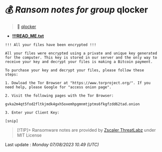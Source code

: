# 💰 _Ransom notes for group_ qlocker
> 🔗 [qlocker](group/qlocker)
* **[!!!READ_ME.txt](https://ransomware.live/ransomware_notes/qlocker/!!!READ_ME.txt)**

```
!!! All your files have been encrypted !!!

All your files were encrypted using a private and unique key generated for the computer. This key is stored in our server and the only way to receive your key and decrypt your files is making a Bitcoin payment.

To purchase your key and decrypt your files, please follow these steps:

1. Dowload the Tor Browser at "https://www.torproject.org/". If you need help, please Google for "access onion page".

2. Visit the following pages with the Tor Browser:

gvka2m4qt5fod2fltkjmdk4gxh5oxemhpgmnmtjptms6fkgfzdd62tad.onion

3. Enter your Client Key:

[snip]

```


> [!TIP]> Ransomware notes are provided by [Zscaler ThreatLabz](https://github.com/threatlabz/ransomware_notes) under MIT License
> 




Last update : _Monday 07/08/2023 10.49 (UTC)_

